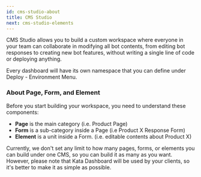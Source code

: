 ```yaml
---
id: cms-studio-about
title: CMS Studio
next: cms-studio-elements
---
```


CMS Studio allows you to build a custom workspace where everyone in your team can collaborate in modifying all bot contents, from editing bot responses to creating new bot features, without writing a single line of code or deploying anything.

Every dashboard will have its own namespace that you can define under Deploy - Environment Menu.

### **About Page, Form, and Element**

Before you start building your workspace, you need to understand these components:

- **Page** is the main category (i.e. Product Page)
- **Form** is a sub-category inside a Page (i.e Product X Response Form)
- **Element** is a unit inside a Form. (i.e. editable contents about Product X)

Currently, we don't set any limit to how many pages, forms, or elements you can build under one CMS, so you can build it as many as you want. However, please note that Kata Dashboard will be used by your clients, so it's better to make it as simple as possible.
